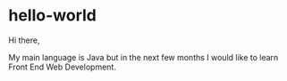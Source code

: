 # hello-world

Hi there,

My main language is Java but in the next few months I would like to learn Front End Web Development.
